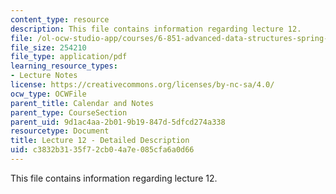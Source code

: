 ```yaml
---
content_type: resource
description: This file contains information regarding lecture 12.
file: /ol-ocw-studio-app/courses/6-851-advanced-data-structures-spring-2012/c3832b3135f72cb04a7e085cfa6a0d66_MIT6_851S12_Lecture12.pdf
file_size: 254210
file_type: application/pdf
learning_resource_types:
- Lecture Notes
license: https://creativecommons.org/licenses/by-nc-sa/4.0/
ocw_type: OCWFile
parent_title: Calendar and Notes
parent_type: CourseSection
parent_uid: 9d1ac4aa-2b01-9b19-847d-5dfcd274a338
resourcetype: Document
title: Lecture 12 - Detailed Description
uid: c3832b31-35f7-2cb0-4a7e-085cfa6a0d66
---
```

This file contains information regarding lecture 12.